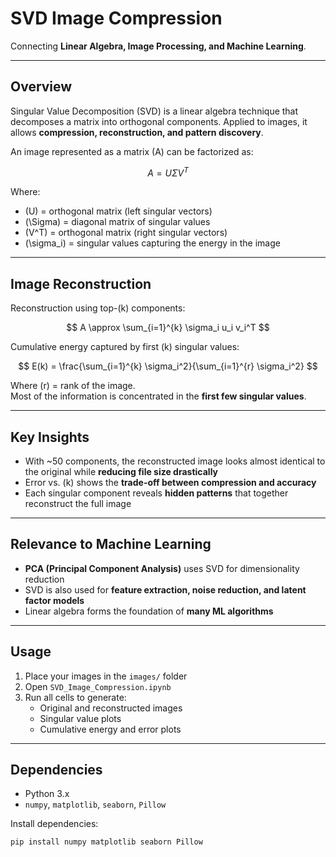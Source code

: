 # SVD Image Compression

Connecting **Linear Algebra, Image Processing, and Machine Learning**.

---

## Overview

Singular Value Decomposition (SVD) is a linear algebra technique that decomposes a matrix into orthogonal components. Applied to images, it allows **compression, reconstruction, and pattern discovery**.

An image represented as a matrix \(A\) can be factorized as:

$$
A = U \Sigma V^T
$$

Where:

- \(U\) = orthogonal matrix (left singular vectors)  
- \(\Sigma\) = diagonal matrix of singular values  
- \(V^T\) = orthogonal matrix (right singular vectors)  
- \(\sigma_i\) = singular values capturing the energy in the image

---

## Image Reconstruction

Reconstruction using top-\(k\) components:

$$
A \approx \sum_{i=1}^{k} \sigma_i u_i v_i^T
$$

Cumulative energy captured by first \(k\) singular values:

$$
E(k) = \frac{\sum_{i=1}^{k} \sigma_i^2}{\sum_{i=1}^{r} \sigma_i^2}
$$

Where \(r\) = rank of the image.  
Most of the information is concentrated in the **first few singular values**.

---

## Key Insights

- With ~50 components, the reconstructed image looks almost identical to the original while **reducing file size drastically**  
- Error vs. \(k\) shows the **trade-off between compression and accuracy**  
- Each singular component reveals **hidden patterns** that together reconstruct the full image  

---

## Relevance to Machine Learning

- **PCA (Principal Component Analysis)** uses SVD for dimensionality reduction  
- SVD is also used for **feature extraction, noise reduction, and latent factor models**  
- Linear algebra forms the foundation of **many ML algorithms**  

---

## Usage

1. Place your images in the `images/` folder  
2. Open `SVD_Image_Compression.ipynb`  
3. Run all cells to generate:
   - Original and reconstructed images  
   - Singular value plots  
   - Cumulative energy and error plots  

---

## Dependencies

- Python 3.x  
- `numpy`, `matplotlib`, `seaborn`, `Pillow`  

Install dependencies:

```bash
pip install numpy matplotlib seaborn Pillow

